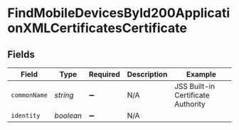 # FindMobileDevicesById200ApplicationXMLCertificatesCertificate


## Fields

| Field                              | Type                               | Required                           | Description                        | Example                            |
| ---------------------------------- | ---------------------------------- | ---------------------------------- | ---------------------------------- | ---------------------------------- |
| `commonName`                       | *string*                           | :heavy_minus_sign:                 | N/A                                | JSS Built-in Certificate Authority |
| `identity`                         | *boolean*                          | :heavy_minus_sign:                 | N/A                                |                                    |